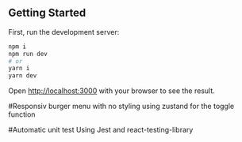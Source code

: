## Getting Started

First, run the development server:

```bash
npm i
npm run dev
# or
yarn i
yarn dev
```

Open [http://localhost:3000](http://localhost:3000) with your browser to see the result.

#Responsiv burger menu with no styling using zustand for the toggle function

#Automatic unit test Using Jest and react-testing-library
